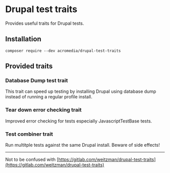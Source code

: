 # Drupal test traits

Provides useful traits for Drupal tests.

## Installation
`composer require --dev acromedia/drupal-test-traits`

## Provided traits
### Database Dump test trait
This trait can speed up testing by installing Drupal using database dump instead of running a regular profile install.

### Tear down error checking trait
Improved error checking for tests especially JavascriptTestBase tests.

### Test combiner trait
Run multitple tests against the same Drupal install. Beware of side effects!
___
Not to be confused with [https://gitlab.com/weitzman/drupal-test-traits](https://gitlab.com/weitzman/drupal-test-traits)
